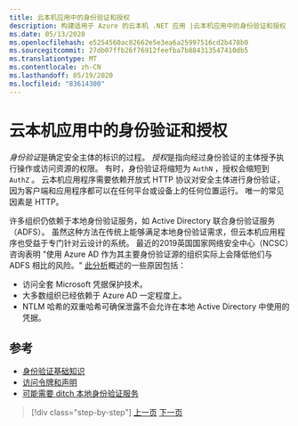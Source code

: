 ```yaml
---
title: 云本机应用中的身份验证和授权
description: 构建适用于 Azure 的云本机 .NET 应用 |云本机应用中的身份验证和授权
ms.date: 05/13/2020
ms.openlocfilehash: e5254560ac82662e5e3ea6a25997516cd2b478b0
ms.sourcegitcommit: 27db07ffb26f76912feefba7b884313547410db5
ms.translationtype: MT
ms.contentlocale: zh-CN
ms.lasthandoff: 05/19/2020
ms.locfileid: "83614300"
---
```

# <a name="authentication-and-authorization-in-cloud-native-apps"></a>云本机应用中的身份验证和授权

*身份验证*是确定安全主体的标识的过程。 *授权*是指向经过身份验证的主体授予执行操作或访问资源的权限。 有时，身份验证将缩短为 `AuthN` ，授权会缩短到 `AuthZ` 。 云本机应用程序需要依赖开放式 HTTP 协议对安全主体进行身份验证，因为客户端和应用程序都可以在任何平台或设备上的任何位置运行。 唯一的常见因素是 HTTP。

许多组织仍依赖于本地身份验证服务，如 Active Directory 联合身份验证服务（ADFS）。 虽然这种方法在传统上能够满足本地身份验证需求，但云本机应用程序也受益于专门针对云设计的系统。 最近的2019英国国家网络安全中心（NCSC）咨询表明 "使用 Azure AD 作为其主要身份验证源的组织实际上会降低他们与 ADFS 相比的风险。" [此分析](https://oxfordcomputergroup.com/resources/o365-security-native-cloud-authentication/)概述的一些原因包括：

- 访问全套 Microsoft 凭据保护技术。
- 大多数组织已经依赖于 Azure AD 一定程度上。
- NTLM 哈希的双重哈希可确保泄露不会允许在本地 Active Directory 中使用的凭据。

## <a name="references"></a>参考

- [身份验证基础知识](https://docs.microsoft.com/azure/active-directory/develop/authentication-scenarios)
- [访问令牌和声明](https://docs.microsoft.com/azure/active-directory/develop/access-tokens)
- [可能需要 ditch 本地身份验证服务](https://oxfordcomputergroup.com/resources/o365-security-native-cloud-authentication/)

>[!div class="step-by-step"]
>[上一页](identity.md)
>[下一页](azure-active-directory.md)
